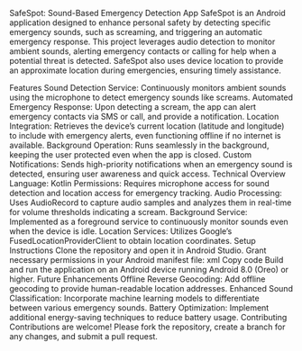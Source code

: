 SafeSpot: Sound-Based Emergency Detection App
SafeSpot is an Android application designed to enhance personal safety by detecting specific emergency sounds, such as screaming, and triggering an automatic emergency response. This project leverages audio detection to monitor ambient sounds, alerting emergency contacts or calling for help when a potential threat is detected. SafeSpot also uses device location to provide an approximate location during emergencies, ensuring timely assistance.

Features
Sound Detection Service: Continuously monitors ambient sounds using the microphone to detect emergency sounds like screams.
Automated Emergency Response: Upon detecting a scream, the app can alert emergency contacts via SMS or call, and provide a notification.
Location Integration: Retrieves the device’s current location (latitude and longitude) to include with emergency alerts, even functioning offline if no internet is available.
Background Operation: Runs seamlessly in the background, keeping the user protected even when the app is closed.
Custom Notifications: Sends high-priority notifications when an emergency sound is detected, ensuring user awareness and quick access.
Technical Overview
Language: Kotlin
Permissions: Requires microphone access for sound detection and location access for emergency tracking.
Audio Processing: Uses AudioRecord to capture audio samples and analyzes them in real-time for volume thresholds indicating a scream.
Background Service: Implemented as a foreground service to continuously monitor sounds even when the device is idle.
Location Services: Utilizes Google’s FusedLocationProviderClient to obtain location coordinates.
Setup Instructions
Clone the repository and open it in Android Studio.
Grant necessary permissions in your Android manifest file:
xml
Copy code
<uses-permission android:name="android.permission.RECORD_AUDIO" />
<uses-permission android:name="android.permission.ACCESS_FINE_LOCATION" />
<uses-permission android:name="android.permission.CALL_PHONE" />
Build and run the application on an Android device running Android 8.0 (Oreo) or higher.
Future Enhancements
Offline Reverse Geocoding: Add offline geocoding to provide human-readable location addresses.
Enhanced Sound Classification: Incorporate machine learning models to differentiate between various emergency sounds.
Battery Optimization: Implement additional energy-saving techniques to reduce battery usage.
Contributing
Contributions are welcome! Please fork the repository, create a branch for any changes, and submit a pull request.


